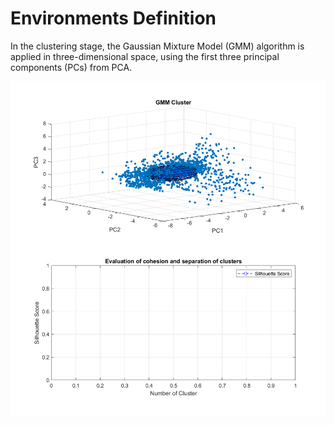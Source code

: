 # **Environments Definition**

In the clustering stage, the Gaussian Mixture Model (GMM) algorithm is applied in three-dimensional space, using the first three principal components (PCs) from PCA.

<p align="center">
<img src="./media/CLIM GMM.gif" alt="drawing" width="1000"/>  
</p>
